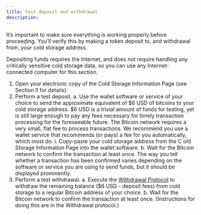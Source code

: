 ```yaml
---
title: Test deposit and withdrawal
description:
---
```


It’s important to make sure everything is working properly before proceeding. You’ll verify this by making a token deposit to, and withdrawal from, your cold storage address.

Depositing funds requires the Internet, and does not require
handling any critically sensitive cold storage data, so you can use any Internet-connected computer for this section.

1. Open your electronic copy of the Cold Storage Information Page (see Section II for details).
2. Perform a test deposit.
  a. Use the wallet software or service of your choice to send the approximate
  equivalent of $6 USD of bitcoins to your cold storage address. $6 USD is a trivial
  amount of funds for testing, yet is still large enough to pay any fees necessary
  for timely transaction processing for the foreseeable future.
  The Bitcoin network requires a very small, flat fee to process transactions. We
  recommend you use a wallet service that recommends (or pays) a fee for you
  automatically, which most do.
    i. Copy-paste your cold storage address from the C old Storage Information Page into the wallet software.
  b. Wait for the Bitcoin network to confirm the transaction at least once. The way you tell whether a transaction has been confirmed varies depending on the software or service you are using to send funds, but it should be displayed prominently.
3. Perform a test withdrawal.
  a. Execute the [Withdrawal Protocol](/withdrawal/execution/) to withdraw the remaining balance ($6 USD - deposit fees) from cold storage to a regular Bitcoin address of your choice.
  b. Wait for the Bitcoin network to confirm the transaction at least once. (Instructions for doing this are in the Withdrawal protocol.)
